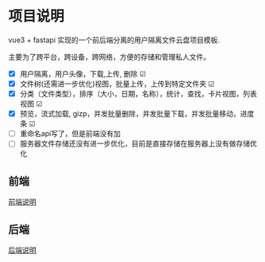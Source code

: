 
# 项目说明

vue3 + fastapi 实现的一个前后端分离的用户隔离文件云盘项目模板. 

主要为了跨平台，跨设备，跨网络，方便的存储和管理私人文件。

- [X] 用户隔离，用户头像，下载,上传, 删除 ☑
- [x] 文件树(还需进一步优化)视图，批量上传，上传到特定文件夹  ☑
- [x] 分类（文件类型），排序（大小，日期，名称），统计，查找，卡片视图，列表视图 ☑
- [x] 预览，流式加载, gizp，并发批量删除，并发批量下载，并发批量移动，进度条 ☑
- [ ] 重命名api写了，但是前端没有加
- [ ] 服务器文件存储还没有进一步优化，目前是直接存储在服务器上没有做存储优化

## 前端

[前端说明](./vue_interface/README.md)

## 后端

[后端说明](./fastapi_backend/README.md )

